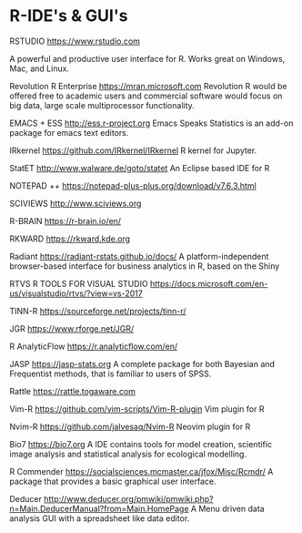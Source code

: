 # R-IDE's & GUI's

RSTUDIO
<https://www.rstudio.com>

A powerful and productive user interface for R. Works great on Windows, Mac, and Linux.

Revolution R Enterprise 	https://mran.microsoft.com Revolution R would be offered free to academic users and commercial software would focus on big data, large scale multiprocessor functionality.

EMACS + ESS 	http://ess.r-project.org Emacs Speaks Statistics is an add-on package for emacs text editors.

IRkernel 	https://github.com/IRkernel/IRkernel R kernel for Jupyter.

StatET 	http://www.walware.de/goto/statet An Eclipse based IDE for R

NOTEPAD ++ 	https://notepad-plus-plus.org/download/v7.6.3.html

SCIVIEWS 	http://www.sciviews.org

R-BRAIN 	https://r-brain.io/en/

RKWARD 	https://rkward.kde.org

Radiant 	https://radiant-rstats.github.io/docs/ A platform-independent browser-based interface for business analytics in R, based on the Shiny

RTVS R TOOLS FOR VISUAL STUDIO 	https://docs.microsoft.com/en-us/visualstudio/rtvs/?view=vs-2017

TINN-R 	https://sourceforge.net/projects/tinn-r/

JGR 	https://www.rforge.net/JGR/

R AnalyticFlow 	https://r.analyticflow.com/en/

JASP 	https://jasp-stats.org A complete package for both Bayesian and Frequentist methods, that is familiar to users of SPSS.

Rattle 	https://rattle.togaware.com

Vim-R 	https://github.com/vim-scripts/Vim-R-plugin Vim plugin for R

Nvim-R 	https://github.com/jalvesaq/Nvim-R Neovim plugin for R

Bio7 	https://bio7.org A IDE contains tools for model creation, scientific image analysis and statistical analysis for ecological modelling.

R Commender 	https://socialsciences.mcmaster.ca/jfox/Misc/Rcmdr/ A package that provides a basic graphical user interface.

Deducer 	http://www.deducer.org/pmwiki/pmwiki.php?n=Main.DeducerManual?from=Main.HomePage A Menu driven data analysis GUI with a spreadsheet like data editor.

